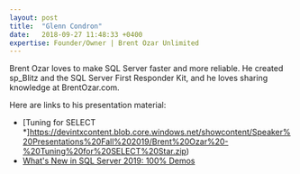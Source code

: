 ```yaml
---
layout: post
title:  "Glenn Condron"
date:   2018-09-27 11:48:33 +0400
expertise: Founder/Owner | Brent Ozar Unlimited
---
```


Brent Ozar loves to make SQL Server faster and more reliable. He created sp_Blitz and the SQL Server First Responder Kit, and he loves sharing knowledge at BrentOzar.com.

Here are links to his presentation material:

- [Tuning for SELECT *]https://devintxcontent.blob.core.windows.net/showcontent/Speaker%20Presentations%20Fall%202019/Brent%20Ozar%20-%20Tuning%20for%20SELECT%20Star.zip)
- [What's New in SQL Server 2019: 100% Demos](https://devintxcontent.blob.core.windows.net/showcontent/Speaker%20Presentations%20Fall%202019/Brent%20Ozar%20-%20What%27s%20New%20in%20SQL%20Server%202019.zip)
